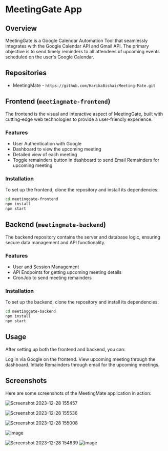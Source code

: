 # MeetingGate App

## Overview
MeetingGate is a Google Calendar Automation Tool that seamlessly integrates with the Google Calendar API and Gmail API. The primary objective is to send timely reminders to all attendees of upcoming events scheduled on the user's Google Calendar. 
## Repositories
- MeetingMate - `https://github.com/HarikaBishai/Meeting-Mate.git`

## Frontend (`meetingmate-frontend`)
The frontend is the visual and interactive aspect of MeetingGate, built with cutting-edge web technologies to provide a user-friendly experience.

### Features
- User Authentication with Google
- Dashboard to view the upcoming meeting
- Detailed view of each meeting
- Toggle remainders button in dashboard to send Email Remainders for upcoming meeting

### Installation
To set up the frontend, clone the repository and install its dependencies:
```bash
cd meetinggate-frontend
npm install
npm start
```

## Backend (`meetingmate-backend`)
The backend repository contains the server and database logic, ensuring secure data management and API functionality.

### Features
- User and Session Management
- API Endpoints for getting upcoming meeting details
- CronJob to send meeting remainders

### Installation
To set up the backend, clone the repository and install its dependencies:
```bash
cd meetinggate-backend
npm install
npm start
```
## Usage
After setting up both the frontend and backend, you can:

Log in via Google on the frontend.
View upcoming meeting through the dashboard.
Intiate Remainders through email for the upcoming meetings.

## Screenshots
Here are some screenshots of the MeetingMate application in action:




![Screenshot 2023-12-28 155457](https://github.com/HarikaBishai/Meeting-Mate/assets/60469239/3b3a68f4-96b0-4f4d-b321-8aeb518c9738)



![Screenshot 2023-12-28 155536](https://github.com/HarikaBishai/Meeting-Mate/assets/60469239/0f0f9943-197e-45ef-a2c1-a1010e5824fd)


![Screenshot 2023-12-28 155008](https://github.com/HarikaBishai/Meeting-Mate/assets/60469239/0f6b61d9-e3e5-4d1c-8ec9-05dab65363fd)

![image](https://github.com/HarikaBishai/Meeting-Mate/assets/60469239/da5ad159-920b-4c6c-be62-48035c8144ac)


![Screenshot 2023-12-28 154839](https://github.com/HarikaBishai/Meeting-Mate/assets/60469239/9f20acb4-ec1b-461d-9e3d-e2197042a884)
![image](https://github.com/HarikaBishai/Meeting-Mate/assets/60469239/3b4b555b-5ddb-472c-bc9b-a8e083e1055f)



